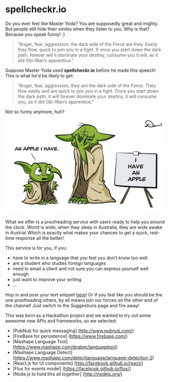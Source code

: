 spellcheckr.io
==============

Do you ever feel like Master Yoda?  You are supposedly great and mighty. But
people still hide their smiles when they listen to you.  Why is that?
Because you speak funny! :)

> “Anger, fear, aggression; the dark side of the Force are they.
Easily they flow, quick to join you in a fight. If once you start down the dark
path, forever will it dominate your destiny, consume you it will, as it did
Obi-Wan’s apprentice.”

Suppose Master Yoda used **spellcheckr.io** before he made this speech!
This is what he'd be likely to get:

> “Anger, fear, aggression; they are the dark side of the Force.
They flow easily and are quick to join you in a fight. Once you start down the
dark path, it will forever dominate your destiny, it will consume you, as it
did Obi-Wan’s apprentice.”

Not so funny anymore, huh?

![spellcheckr.io Yoda uses](https://raw.githubusercontent.com/asivokon/spellcheckr.io/master/yoda.jpg)

What we offer is a proofreading service with users ready to help you around the
clock.  World is wide; when they sleep in Australia, they are wide awake in
Austria! Which is exactly what makes your chances to get a quick, real-time
response all the better!

This service is for you, if you:

* have to write in a language that you feel you don't know too well
* are a student who studies foreign languages
* need to email a client and not sure you can express yourself well enough
* just want to improve your writing
* ...

Hop in and post your text snippet [here](http://spellcheckr.io/)!
Or if you feel like you should be the one proofreading others, by all
means join our forces on the other end of the channel! Just switch to the
Suggestions page and fire away!

This was born as a Hackathon project and we wanted to try out some awesome
new  APIs and frameworks, so we selected:

* [PubNub for quick messaging] (http://www.pubnub.com/)
* [FireBase for persistence] (https://www.firebase.com/)
* [Mashape Language Tool] (https://www.mashape.com/dnaber/languagetool)
* [Mashape Language Detect] (https://www.mashape.com/detectlanguage/language-detection-2)
* [React.js for UI components] (http://facebook.github.io/react/)
* [Flux for events model] (https://facebook.github.io/flux/)
* [Node.js to hold this all together] (http://nodejs.org/)
